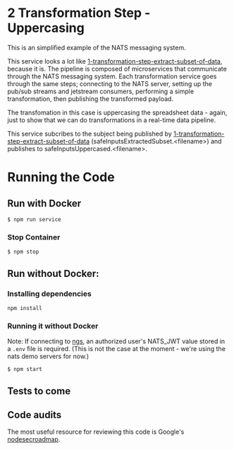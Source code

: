 # 2 Transformation Step - Uppercasing

This is an simplified example of the NATS messaging system.

This service looks a lot like [1-transformation-step-extract-subset-of-data](../1-transformation-step-extract-subset-of-data/), because it is.  The pipeline is composed of microservices that communicate through the NATS messaging system. Each transformation service goes through the same steps; connecting to the NATS server, setting up the pub/sub streams and jetstream consumers, performing a simple transformation, then publishing the transformed payload.  

The transfomation in this case is uppercasing the spreadsheet data - again, just to show that we can do transformations in a real-time data pipeline.

This service subcribes to the subject being published by [1-transformation-step-extract-subset-of-data](../1-transformation-step-extract-subset-of-data/) (safeInputsExtractedSubset.\<filename\>) and publishes to safeInputsUppercased.\<filename\>.

# Running the Code
## Run with Docker 
```
$ npm run service
```
### Stop Container 
```
$ npm stop
```
## Run without Docker: 
### Installing dependencies

```
npm install
```
### Running it without Docker
Note: If connecting to [ngs](https://synadia.com/ngs), an authorized user's NATS_JWT value stored in a `.env` file is required. (This is not the case at the moment - we're using the nats demo servers for now.)
```
$ npm start 
```

## Tests to come

## Code audits

The most useful resource for reviewing this code is Google's [nodesecroadmap](https://github.com/google/node-sec-roadmap).
